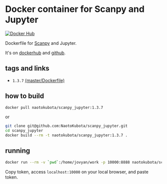 # Docker container for Scanpy and Jupyter

[![Docker Hub](https://img.shields.io/docker/v/naotokubota/scanpy_jupyter?label=Docker%20Hub)](https://hub.docker.com/r/naotokubota/scanpy_jupyter)

Dockerfile for [Scanpy](https://scanpy.readthedocs.io/en/stable/index.html) and Jupyter.

It's on [dockerhub](https://hub.docker.com/r/naotokubota/scanpy_jupyter) and [github](https://github.com/NaotoKubota/scanpy_jupyter).

## tags and links

- `1.3.7` [(master/Dockerfile)](https://github.com/NaotoKubota/scanpy_jupyter/blob/master/Dockerfile)

## how to build

```sh
docker pull naotokubota/scanpy_jupyter:1.3.7
```

or

```sh
git clone git@github.com:NaotoKubota/scanpy_jupyter.git
cd scanpy_jupyter
docker build --rm -t naotokubota/scanpy_jupyter:1.3.7 .
```

## running

```sh
docker run --rm -v `pwd`:/home/jovyan/work -p 10000:8888 naotokubota/scanpy_jupyter:1.3.7
```

Copy token, access `localhost:10000` on your local browser, and paste token.
